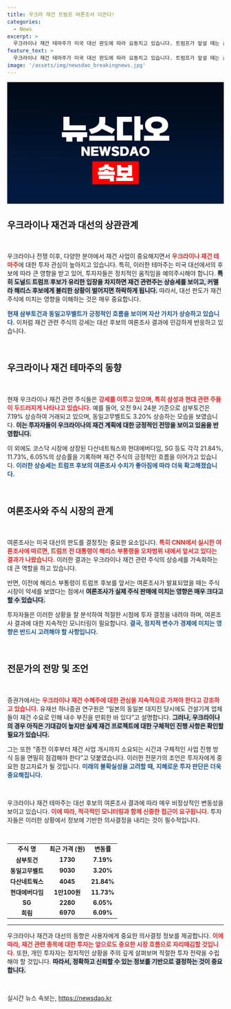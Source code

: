 ```yaml
---
title: 우크라 재건 트럼프 여론조사 이끈다!
categories:
  - News
excerpt: >
  우크라이나 재건 테마주가 미국 대선 판도에 따라 요동치고 있습니다. 트럼프가 앞설 때는 급등, 해리스가 우세할 때는 급락! 전문가들은 지속적인 관심을 당부하며 미래 투자 가치를 암시합니다.
feature_text: >
  우크라이나 재건 테마주가 미국 대선 판도에 따라 요동치고 있습니다. 트럼프가 앞설 때는 급등, 해리스가 우세할 때는 급락! 전문가들은 지속적인 관심을 당부하며 미래 투자 가치를 암시합니다.
image: '/assets/img/newsdao_breakingnews.jpg'
---
```


<p><img src="/assets/img/newsdao_breakingnews.jpg" alt="firstkoreanews 속보" /></p>

<h2 data-ke-size="size26">우크라이나 재건과 대선의 상관관계</h2>

<p data-ke-size="size16">&nbsp;</p>

<p>우크라이나 전쟁 이후, 다양한 분야에서 재건 사업이 중요해지면서 <b><span style="color: #ee2323;">우크라이나 재건 테마주</span></b>에 대한 투자 관심이 높아지고 있습니다. 특히, 이러한 테마주는 미국 대선에서의 후보에 따라 큰 영향을 받고 있어, 투자자들은 정치적인 움직임을 예의주시해야 합니다. <b><span style="background-color: #21538527;">특히 도널드 트럼프 후보가 유리한 입장을 차지하면 재건 관련주는 상승세를 보이고, 커멜라 해리스 후보에게 불리한 상황이 벌어지면 하락하게 됩니다.</span></b> 따라서, 대선 판도가 재건 주식에 미치는 영향을 이해하는 것은 매우 중요합니다. </p>

<p><b><span style="color: #1a5490;">현재 삼부토건과 동일고무벨트가 긍정적인 흐름을 보이며 자산 가치가 상승하고 있습니다.</span></b> 이처럼 재건 관련 주식의 강세는 대선 후보의 여론조사 결과에 민감하게 반응하고 있습니다.</p>

<p data-ke-size="size16">&nbsp;</p>

<h2 data-ke-size="size26">우크라이나 재건 테마주의 동향</h2>

<p data-ke-size="size16">&nbsp;</p>

<p>현재 우크라이나 재건 관련 주식들은 <b><span style="color: #ee2323;">강세를 이루고 있으며, 특히 삼성과 현대 관련 주들이 두드러지게 나타나고 있습니다.</span></b> 예를 들어, 오전 9시 24분 기준으로 삼부토건은 7.19% 상승하여 거래되고 있으며, 동일고무벨트도 3.20% 상승하는 모습을 보였습니다. <b><span style="background-color: #21538527;">이는 투자자들이 우크라이나의 재건 계획에 대한 긍정적인 전망을 보이고 있음을 반영합니다.</span></b></p>

<p>이 외에도 코스닥 시장에 상장된 다산네트웍스와 현대에버다임, SG 등도 각각 21.84%, 11.73%, 6.05%의 상승률을 기록하며 재건 주식의 긍정적인 흐름을 이어가고 있습니다. <b><span style="color: #1a5490;">이러한 상승세는 트럼프 후보의 여론조사 수치가 좋아짐에 따라 더욱 확고해졌습니다.</span></b></p>

<p data-ke-size="size16">&nbsp;</p>

<h2 data-ke-size="size26">여론조사와 주식 시장의 관계</h2>

<p data-ke-size="size16">&nbsp;</p>

<p>여론조사는 미국 대선의 판도를 결정짓는 중요한 요소입니다. <b><span style="color: #ee2323;">특히 CNN에서 실시한 여론조사에 따르면, 트럼프 전 대통령이 해리스 부통령을 오차범위 내에서 앞서고 있다는 결과가 나왔습니다.</span></b> 이러한 결과는 우크라이나 재건 관련 주식의 상승세를 가속화하는 데 큰 역할을 하고 있습니다. </p>

<p>반면, 이전에 해리스 부통령이 트럼프 후보를 앞서는 여론조사가 발표되었을 때는 주식 시장이 약세를 보였다는 점에서 <b><span style="background-color: #21538527;">여론조사가 실제 주식 판매에 미치는 영향은 매우 크다고 할 수 있습니다.</span></b></p>

<p>투자자들은 이러한 상황을 잘 분석하여 적절한 시점에 투자 결정을 내려야 하며, 여론조사 결과에 대한 지속적인 모니터링이 필요합니다. <b><span style="color: #1a5490;">결국, 정치적 변수가 경제에 미치는 영향은 반드시 고려해야 할 사항입니다.</span></b></p>

<p data-ke-size="size16">&nbsp;</p>

<h2 data-ke-size="size26">전문가의 전망 및 조언</h2>

<p data-ke-size="size16">&nbsp;</p>

<p>증권가에서는 <b><span style="color: #ee2323;">우크라이나 재건 수혜주에 대한 관심을 지속적으로 가져야 한다고 강조하고 있습니다.</span></b> 유재선 하나증권 연구원은 “일본의 동일본 대지진 당시에도 건설기계 업체들이 재건 수요로 인해 내수 부진을 만회한 바 있다”고 설명합니다. <b><span style="background-color: #21538527;">그러나, 우크라이나의 경우 아직은 기대감이 높지만 실제 재건 프로젝트에 대한 구체적인 진행 사항은 확인할 필요가 있습니다.</span></b> </p>

<p>그는 또한 “종전 이후부터 재건 사업 개시까지 소요되는 시간과 구체적인 사업 진행 방식 등을 면밀히 점검해야 한다”고 덧붙였습니다. 이러한 전문가의 조언은 투자자에게 중요한 참고자료가 될 것입니다. <b><span style="color: #1a5490;">미래의 불확실성을 고려할 때, 지혜로운 투자 판단은 더욱 중요해집니다.</span></b></p>

<p data-ke-size="size16">&nbsp;</p>

<p>우크라이나 재건 테마주는 대선 후보의 여론조사 결과에 따라 매우 비정상적인 변동성을 보이고 있습니다. <b><span style="color: #ee2323;">이에 따라, 적극적인 모니터링과 함께 신중한 접근이 요구됩니다.</span></b> 투자자들은 이러한 상황에서 정보에 기반한 의사결정을 내리는 것이 필수적입니다. </p>

<p data-ke-size="size16">&nbsp;</p>

<table style="width:100%; border-collapse:collapse;">
    <tr>
        <td style="text-align: center; height: 17px;"><b>주식 명</b></td>
        <td style="text-align: center; height: 17px;"><b>최근 가격 (원)</b></td>
        <td style="text-align: center; height: 17px;"><b>변동률</b></td>
    </tr>
    <tr>
        <td style="text-align: center; height: 17px;"><b>삼부토건</b></td>
        <td style="text-align: center; height: 17px;"><b>1730</b></td>
        <td style="text-align: center; height: 17px;"><b>7.19%</b></td>
    </tr>
    <tr>
        <td style="text-align: center; height: 17px;"><b>동일고무벨트</b></td>
        <td style="text-align: center; height: 17px;"><b>9030</b></td>
        <td style="text-align: center; height: 17px;"><b>3.20%</b></td>
    </tr>
    <tr>
        <td style="text-align: center; height: 17px;"><b>다산네트웍스</b></td>
        <td style="text-align: center; height: 17px;"><b>4045</b></td>
        <td style="text-align: center; height: 17px;"><b>21.84%</b></td>
    </tr>
    <tr>
        <td style="text-align: center; height: 17px;"><b>현대에버다임</b></td>
        <td style="text-align: center; height: 17px;"><b>1만100원</b></td>
        <td style="text-align: center; height: 17px;"><b>11.73%</b></td>
    </tr>
    <tr>
        <td style="text-align: center; height: 17px;"><b>SG</b></td>
        <td style="text-align: center; height: 17px;"><b>2280</b></td>
        <td style="text-align: center; height: 17px;"><b>6.05%</b></td>
    </tr>
    <tr>
        <td style="text-align: center; height: 17px;"><b>희림</b></td>
        <td style="text-align: center; height: 17px;"><b>6970</b></td>
        <td style="text-align: center; height: 17px;"><b>6.09%</b></td>
    </tr>
</table>

<hr/>

<p>우크라이나 재건과 대선의 동향은 사용자에게 중요한 의사결정 정보를 제공합니다. <b><span style="color: #ee2323;">이에 따라, 재건 관련 종목에 대한 투자는 앞으로도 중요한 시장 흐름으로 자리매김할 것입니다.</span></b> 또한, 개인 투자자는 정치적인 상황을 주의 깊게 살펴보며 적절한 투자 전략을 수립해야 할 것입니다. <b><span style="background-color: #21538527;">따라서, 정확하고 신뢰할 수 있는 정보를 기반으로 결정하는 것이 중요합니다.</span></b></p>

<p data-ke-size="size16">&nbsp;</p>
실시간 뉴스 속보는, <a href="https://newsdao.kr" rel="dofollow">https://newsdao.kr</a>


